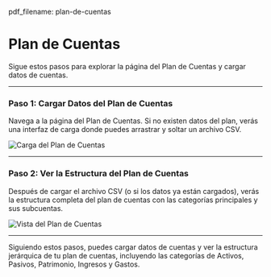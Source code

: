 pdf_filename: plan-de-cuentas

# Plan de Cuentas

Sigue estos pasos para explorar la página del Plan de Cuentas y cargar datos de cuentas.

---

### Paso 1: Cargar Datos del Plan de Cuentas

Navega a la página del Plan de Cuentas. Si no existen datos del plan, verás una interfaz de carga donde puedes arrastrar y soltar un archivo CSV.

![Carga del Plan de Cuentas](./screenshots/chart-of-accounts.cy.ts/1_chart_of_account_upload.png)

---

<!-- new-page -->

### Paso 2: Ver la Estructura del Plan de Cuentas

Después de cargar el archivo CSV (o si los datos ya están cargados), verás la estructura completa del plan de cuentas con las categorías principales y sus subcuentas.

![Vista del Plan de Cuentas](./screenshots/chart-of-accounts.cy.ts/2_chart_of_account_view.png)

---

Siguiendo estos pasos, puedes cargar datos de cuentas y ver la estructura jerárquica de tu plan de cuentas, incluyendo las categorías de Activos, Pasivos, Patrimonio, Ingresos y Gastos.